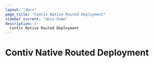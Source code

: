 ```yaml
---
layout: "docs"
page_title: "Contiv Native Routed Deployment"
sidebar_current: "docs-home"
description: |-
  Contiv Native Routed Deployment
---
```


# Contiv Native Routed Deployment
